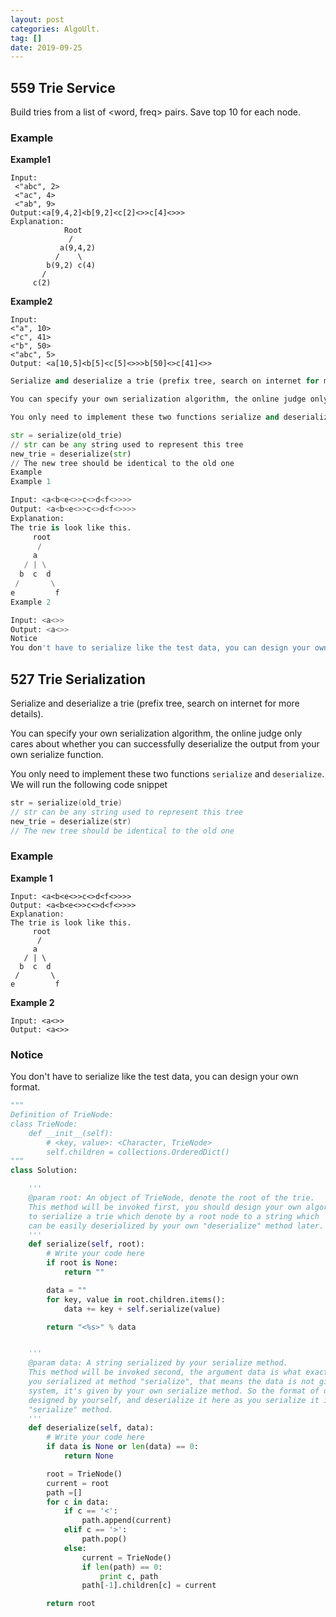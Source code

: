 ```yaml
---
layout: post
categories: AlgoUlt.
tag: [] 
date: 2019-09-25
---
```




## 559 Trie Service

Build tries from a list of <word, freq> pairs. Save top 10 for each node.

### Example

**Example1**

```
Input:  
 <"abc", 2>
 <"ac", 4>
 <"ab", 9>
Output:<a[9,4,2]<b[9,2]<c[2]<>>c[4]<>>> 
Explanation:
			Root
             / 
           a(9,4,2)
          /    \
        b(9,2) c(4)
       /
     c(2)
```

**Example2**

```
Input:  
<"a", 10>
<"c", 41>
<"b", 50>
<"abc", 5>
Output: <a[10,5]<b[5]<c[5]<>>>b[50]<>c[41]<>>
```

```python
Serialize and deserialize a trie (prefix tree, search on internet for more details).

You can specify your own serialization algorithm, the online judge only cares about whether you can successfully deserialize the output from your own serialize function.

You only need to implement these two functions serialize and deserialize. We will run the following code snippet

str = serialize(old_trie)
// str can be any string used to represent this tree
new_trie = deserialize(str)
// The new tree should be identical to the old one
Example
Example 1

Input: <a<b<e<>>c<>d<f<>>>>
Output: <a<b<e<>>c<>d<f<>>>>
Explanation:
The trie is look like this.
     root
      /
     a
   / | \
  b  c  d
 /       \
e         f
Example 2

Input: <a<>>
Output: <a<>>
Notice
You don't have to serialize like the test data, you can design your own format.
```



## 527 Trie Serialization

Serialize and deserialize a trie (prefix tree, search on internet for more details).

You can specify your own serialization algorithm, the online judge only cares about whether you can successfully deserialize the output from your own serialize function.

You only need to implement these two functions `serialize` and `deserialize`. We will run the following code snippet

```cpp
str = serialize(old_trie)
// str can be any string used to represent this tree
new_trie = deserialize(str)
// The new tree should be identical to the old one
```

### Example

**Example 1**

```plain
Input: <a<b<e<>>c<>d<f<>>>>
Output: <a<b<e<>>c<>d<f<>>>>
Explanation:
The trie is look like this.
     root
      /
     a
   / | \
  b  c  d
 /       \
e         f
```

**Example 2**

```plain
Input: <a<>>
Output: <a<>>
```

### Notice

You don't have to serialize like the test data, you can design your own format.

```python
"""
Definition of TrieNode:
class TrieNode:
    def __init__(self):
        # <key, value>: <Character, TrieNode>
        self.children = collections.OrderedDict()
"""
class Solution:

    '''
    @param root: An object of TrieNode, denote the root of the trie.
    This method will be invoked first, you should design your own algorithm 
    to serialize a trie which denote by a root node to a string which
    can be easily deserialized by your own "deserialize" method later.
    '''
    def serialize(self, root):
        # Write your code here
        if root is None:
            return ""

        data = ""
        for key, value in root.children.items():
            data += key + self.serialize(value)

        return "<%s>" % data


    '''
    @param data: A string serialized by your serialize method.
    This method will be invoked second, the argument data is what exactly
    you serialized at method "serialize", that means the data is not given by
    system, it's given by your own serialize method. So the format of data is
    designed by yourself, and deserialize it here as you serialize it in 
    "serialize" method.
    '''
    def deserialize(self, data):
        # Write your code here
        if data is None or len(data) == 0:
            return None

        root = TrieNode()
        current = root
        path =[]
        for c in data:
            if c == '<':
                path.append(current)
            elif c == '>':
                path.pop()
            else:
                current = TrieNode()
                if len(path) == 0:
                    print c, path
                path[-1].children[c] = current

        return root
```

